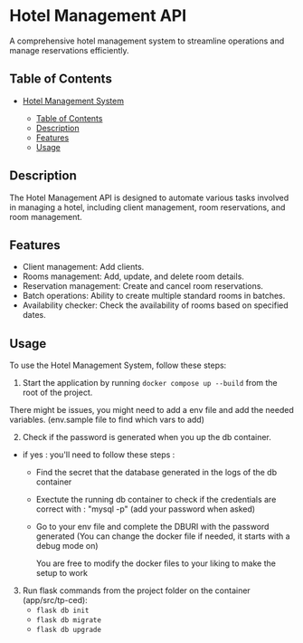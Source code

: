 # Hotel Management API

A comprehensive hotel management system to streamline operations and manage reservations efficiently.

## Table of Contents

- [Hotel Management System](#hotel-management-system)

  - [Table of Contents](#table-of-contents)
  - [Description](#description)
  - [Features](#features)
  - [Usage](#usage)

## Description

The Hotel Management API is designed to automate various tasks involved in managing a hotel, including client management, room reservations, and room management.

## Features

- Client management: Add clients.
- Rooms management: Add, update, and delete room details.
- Reservation management: Create and cancel room reservations.
- Batch operations: Ability to create multiple standard rooms in batches.
- Availability checker: Check the availability of rooms based on specified dates.

## Usage

To use the Hotel Management System, follow these steps:

1. Start the application by running `docker compose up --build` from the root of the project.

There might be issues, you might need to add a env file and add the needed variables. (env.sample file to find which vars to add)

2. Check if the password is generated when you up the db container.

- if yes : you'll need to follow these steps :

  - Find the secret that the database generated in the logs of the db container
  - Exectute the running db container to check if the credentials are correct with : "mysql -p" (add your password when asked)
  - Go to your env file and complete the DBURI with the password generated
    (You can change the docker file if needed, it starts with a debug mode on)

    You are free to modify the docker files to your liking to make the setup to work

3. Run flask commands from the project folder on the container (app/src/tp-ced):
   - `flask db init`
   - `flask db migrate`
   - `flask db upgrade`
